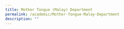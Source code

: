 ```yaml
---
title: Mother Tongue (Malay) Department
permalink: /academic/Mother-Tongue-Malay-Department
description: ""
---
```

